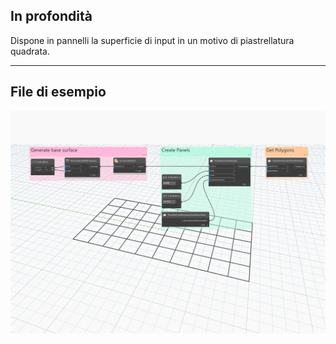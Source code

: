 ## In profondità
Dispone in pannelli la superficie di input in un motivo di piastrellatura quadrata.
___
## File di esempio

![ByQuads](./Autodesk.DesignScript.Geometry.PanelSurface.ByQuads_img.jpg)
